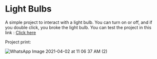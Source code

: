 # Light Bulbs

A simple project to interact with a light bulb. You can turn on or off, and if you double click, you broke the light bulb. You can test the project in this link : <a href="https://codepen.io/ronaldycgomes/pen/gOgLZba" target="_blank">Click here</a>

Project print:

![WhatsApp Image 2021-04-02 at 11 06 37 AM (2)](https://user-images.githubusercontent.com/64624525/113424373-6f887480-93a6-11eb-90b7-8b917254f5a1.jpeg)

